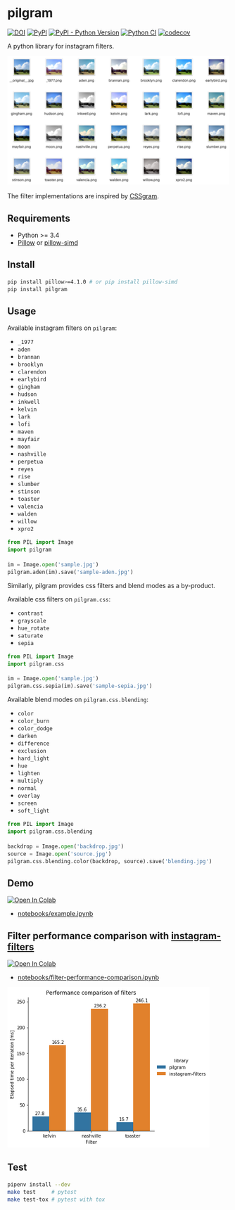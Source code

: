 # pilgram

[![DOI](https://zenodo.org/badge/169348812.svg)](https://zenodo.org/badge/latestdoi/169348812)
[![PyPI](https://img.shields.io/pypi/v/pilgram.svg)](https://python.org/pypi/pilgram)
[![PyPI - Python Version](https://img.shields.io/pypi/pyversions/pilgram.svg)](https://python.org/pypi/pilgram)
[![Python CI](https://github.com/akiomik/pilgram/workflows/Python%20CI/badge.svg)](https://github.com/akiomik/pilgram/actions?query=workflow%3A%22Python+CI%22)
[![codecov](https://codecov.io/gh/akiomik/pilgram/branch/master/graph/badge.svg)](https://codecov.io/gh/akiomik/pilgram)

A python library for instagram filters.

![screenshot](screenshots/screenshot.png)

The filter implementations are inspired by [CSSgram](https://una.im/CSSgram/).

## Requirements

- Python >= 3.4
- [Pillow](https://pillow.readthedocs.io/en/stable/) or [pillow-simd](https://github.com/uploadcare/pillow-simd)

## Install

```sh
pip install pillow>=4.1.0 # or pip install pillow-simd
pip install pilgram
```

## Usage

Available instagram filters on `pilgram`:
- `_1977`
- `aden`
- `brannan`
- `brooklyn`
- `clarendon`
- `earlybird`
- `gingham`
- `hudson`
- `inkwell`
- `kelvin`
- `lark`
- `lofi`
- `maven`
- `mayfair`
- `moon`
- `nashville`
- `perpetua`
- `reyes`
- `rise`
- `slumber`
- `stinson`
- `toaster`
- `valencia`
- `walden`
- `willow`
- `xpro2`

```python
from PIL import Image
import pilgram

im = Image.open('sample.jpg')
pilgram.aden(im).save('sample-aden.jpg')
```

Similarly, pilgram provides css filters and blend modes as a by-product.

Available css filters on `pilgram.css`:
- `contrast`
- `grayscale`
- `hue_rotate`
- `saturate`
- `sepia`

```python
from PIL import Image
import pilgram.css

im = Image.open('sample.jpg')
pilgram.css.sepia(im).save('sample-sepia.jpg')
```

Available blend modes on `pilgram.css.blending`:
- `color`
- `color_burn`
- `color_dodge`
- `darken`
- `difference`
- `exclusion`
- `hard_light`
- `hue`
- `lighten`
- `multiply`
- `normal`
- `overlay`
- `screen`
- `soft_light`

```python
from PIL import Image
import pilgram.css.blending

backdrop = Image.open('backdrop.jpg')
source = Image.open('source.jpg')
pilgram.css.blending.color(backdrop, source).save('blending.jpg')
```

## Demo

[![Open In Colab](https://colab.research.google.com/assets/colab-badge.svg)](https://colab.research.google.com/github/akiomik/pilgram/blob/master/notebooks/example.ipynb)

- [notebooks/example.ipynb](notebooks/example.ipynb)

## Filter performance comparison with [instagram-filters](https://github.com/acoomans/instagram-filters)

[![Open In Colab](https://colab.research.google.com/assets/colab-badge.svg)](https://colab.research.google.com/github/akiomik/pilgram/blob/master/notebooks/filter-performance-comparison.ipynb)

- [notebooks/filter-performance-comparison.ipynb](notebooks/filter-performance-comparison.ipynb)

![filter performance comparison](screenshots/filter-performance-comparison.png)

## Test

```sh
pipenv install --dev
make test     # pytest
make test-tox # pytest with tox
```
